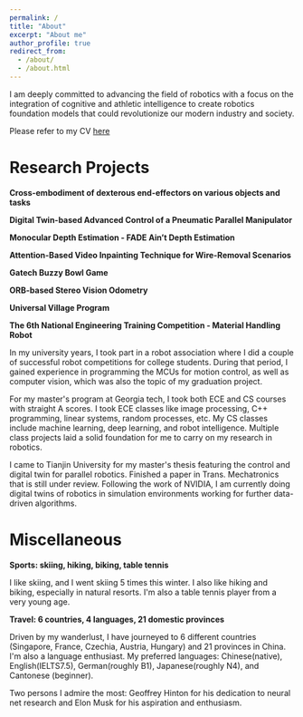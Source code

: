 ```yaml
---
permalink: /
title: "About"
excerpt: "About me"
author_profile: true
redirect_from: 
  - /about/
  - /about.html
---
```


I am deeply committed to advancing the field of robotics with a focus on the integration of cognitive and athletic intelligence to create robotics foundation models that could revolutionize our modern industry and society.

Please refer to my CV [here](http://DavidLXu.github.io/files/Lixin_EN_Resume.pdf)

Research Projects
===


**Cross-embodiment of dexterous end-effectors on various objects and tasks**

**Digital Twin-based Advanced Control of a Pneumatic Parallel Manipulator**


**Monocular Depth Estimation - FADE Ain’t Depth Estimation**

**Attention-Based Video Inpainting Technique for Wire-Removal Scenarios**

**Gatech Buzzy Bowl Game**

**ORB-based Stereo Vision Odometry**

**Universal Village Program**

**The 6th National Engineering Training Competition - Material Handling Robot**



In my university years, I took part in a robot association where I did a couple of successful robot competitions for college students. During that period, I gained experience in programming the MCUs for motion control, as well as computer vision, which was also the topic of my graduation project.

For my master's program at Georgia tech, I took both ECE and CS courses with straight A scores. I took ECE classes like image processing, C++ programming, linear systems, random processes, etc. My CS classes include machine learning, deep learning, and robot intelligence. Multiple class projects laid a solid foundation for me to carry on my research in robotics.

I came to Tianjin University for my master's thesis featuring the control and digital twin for parallel robotics. Finished a paper in Trans. Mechatronics that is still under review. Following the work of NVIDIA, I am currently doing digital twins of robotics in simulation environments working for further data-driven algorithms.

Miscellaneous
===

**Sports: skiing, hiking, biking, table tennis**

I like skiing, and I went skiing 5 times this winter. I also like hiking and biking, especially in natural resorts. I'm also a table tennis player from a very young age.

**Travel: 6 countries, 4 languages, 21 domestic provinces**

Driven by my wanderlust, I have journeyed to 6 different countries (Singapore, France, Czechia, Austria, Hungary) and 21 provinces in China.
I'm also a language enthusiast. My preferred languages: Chinese(native), English(IELTS7.5), German(roughly B1), Japanese(roughly N4), and Cantonese (beginner).

Two persons I admire the most:  Geoffrey Hinton for his dedication to neural net research and Elon Musk for his aspiration and enthusiasm.

<!--
Projects and Competitions
===
* College Robots Contest of Shandong Province, “Firefighting robot”, Second Prize, October 2019
* Shandong Innovation Competition of Electromechanical Products, “Automatic board inserting machine”, Second Prize, August 2019
* Summer program of Charles University in Prague, Czech Republic, July-August 2019
* The 6th National Undergraduate Engineering Training Integration Ability Competition, Special Prize, June 2019
* The 6th Shandong Undergraduate Engineering Training Integration Ability Competition, First Prize, April 2019
* Designing the material handling robot, January-June 2019,
* Qingdao University Electronic Design Contest, “Smart alarming system”, First Prize, November 2018
* The 2018 University Physics Competition, Silver Medal, November 10-12, 2018
* College Robots Contest of Shandong Province, “Biped robot”, Second Prize, October 2018
* National Computer Rank Examination, Band II, Outstanding, March 2018

Scholarships
===
* National Scholarship, Qingdao University, October 2019.
* First Class Scholarship, Qingdao University, October 2019.
* First Class Scholarship, Qingdao University, April 2019.
* President Scholarship, Qingdao University, November 2018.
* First Class Scholarship, Qingdao University, October 2018.
* First Class Scholarship, Qingdao University, April 2018.

Honors
===
* National Scholarship, Qingdao University, October 2019.
* Excellent League Leader, Qingdao University, April 2020.
* Model Student, Qingdao University, November 2019.
* Excellent League Leader, Qingdao University, May 2019.
* Model Student, Qingdao University, December 2018.
* Excellent League Member, Qingdao University, May 2018.
-->
